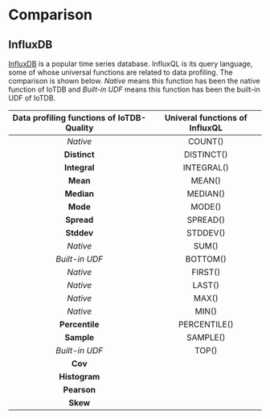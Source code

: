 # Comparison

## InfluxDB

[InfluxDB](https://www.influxdata.com/products/influxdb/) is a popular time series database.
InfluxQL is its query language, some of whose universal functions are related to data profiling.
The comparison is shown below. *Native* means this function has been the native function of IoTDB and *Built-in UDF* means this function has been the built-in UDF of IoTDB. 

 

| Data profiling functions of IoTDB-Quality | Univeral functions of InfluxQL |
| :---------------------------------------: | :----------------------------: |
|                 *Native*                  |            COUNT()             |
|               **Distinct**                |           DISTINCT()           |
|               **Integral**                |           INTEGRAL()           |
|                 **Mean**                  |             MEAN()             |
|                **Median**                 |            MEDIAN()            |
|                 **Mode**                  |             MODE()             |
|                **Spread**                 |            SPREAD()            |
|                **Stddev**                 |            STDDEV()            |
|                 *Native*                  |             SUM()              |
|              *Built-in UDF*               |            BOTTOM()            |
|                 *Native*                  |            FIRST()             |
|                 *Native*                  |             LAST()             |
|                 *Native*                  |             MAX()              |
|                 *Native*                  |             MIN()              |
|              **Percentile**               |          PERCENTILE()          |
|                **Sample**                 |            SAMPLE()            |
|              *Built-in UDF*               |             TOP()              |
|                  **Cov**                  |                                |
|               **Histogram**               |                                |
|                **Pearson**                |                                |
|                 **Skew**                  |                                |